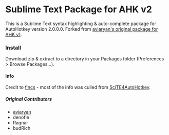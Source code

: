 Sublime Text Package for AHK v2
===============================

This is a Sublime Text syntax highlighting & auto-complete package for AutoHotkey version 2.0.0.0.
Forked from [aviaryan's original package for AHK v1](https://github.com/aviaryan/AutoHotkey).

### Install ###
Download zip & extract to a directory in your Packages folder (Preferences > Browse Packages...).

#### Info ####
Credit to [fincs](https://github.com/fincs) - most of the info was culled from [SciTE4AutoHotkey](http://git.io/vJALT).

##### Original Contributors #####
* [aviaryan](https://github.com/aviaryan)
* denofle
* Ragnar
* budRich